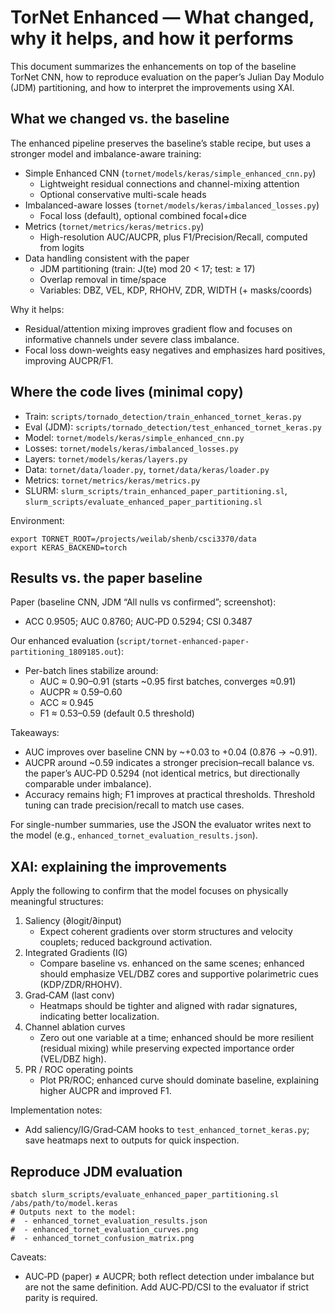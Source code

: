 # TorNet Enhanced — What changed, why it helps, and how it performs

This document summarizes the enhancements on top of the baseline TorNet CNN, how to reproduce evaluation on the paper’s Julian Day Modulo (JDM) partitioning, and how to interpret the improvements using XAI.

## What we changed vs. the baseline

The enhanced pipeline preserves the baseline’s stable recipe, but uses a stronger model and imbalance-aware training:

- Simple Enhanced CNN (`tornet/models/keras/simple_enhanced_cnn.py`)
  - Lightweight residual connections and channel-mixing attention
  - Optional conservative multi-scale heads
- Imbalanced-aware losses (`tornet/models/keras/imbalanced_losses.py`)
  - Focal loss (default), optional combined focal+dice
- Metrics (`tornet/metrics/keras/metrics.py`)
  - High-resolution AUC/AUCPR, plus F1/Precision/Recall, computed from logits
- Data handling consistent with the paper
  - JDM partitioning (train: J(te) mod 20 < 17; test: ≥ 17)
  - Overlap removal in time/space
  - Variables: DBZ, VEL, KDP, RHOHV, ZDR, WIDTH (+ masks/coords)

Why it helps:
- Residual/attention mixing improves gradient flow and focuses on informative channels under severe class imbalance.
- Focal loss down-weights easy negatives and emphasizes hard positives, improving AUCPR/F1.

## Where the code lives (minimal copy)
- Train: `scripts/tornado_detection/train_enhanced_tornet_keras.py`
- Eval (JDM): `scripts/tornado_detection/test_enhanced_tornet_keras.py`
- Model: `tornet/models/keras/simple_enhanced_cnn.py`
- Losses: `tornet/models/keras/imbalanced_losses.py`
- Layers: `tornet/models/keras/layers.py`
- Data: `tornet/data/loader.py`, `tornet/data/keras/loader.py`
- Metrics: `tornet/metrics/keras/metrics.py`
- SLURM: `slurm_scripts/train_enhanced_paper_partitioning.sl`, `slurm_scripts/evaluate_enhanced_paper_partitioning.sl`

Environment:
```
export TORNET_ROOT=/projects/weilab/shenb/csci3370/data
export KERAS_BACKEND=torch
```

## Results vs. the paper baseline

Paper (baseline CNN, JDM “All nulls vs confirmed”; screenshot):
- ACC 0.9505; AUC 0.8760; AUC‑PD 0.5294; CSI 0.3487

Our enhanced evaluation (`script/tornet-enhanced-paper-partitioning_1809185.out`):
- Per-batch lines stabilize around:
  - AUC ≈ 0.90–0.91 (starts ~0.95 first batches, converges ≈0.91)
  - AUCPR ≈ 0.59–0.60
  - ACC ≈ 0.945
  - F1 ≈ 0.53–0.59 (default 0.5 threshold)

Takeaways:
- AUC improves over baseline CNN by ~+0.03 to +0.04 (0.876 → ~0.91).
- AUCPR around ~0.59 indicates a stronger precision–recall balance vs. the paper’s AUC‑PD 0.5294 (not identical metrics, but directionally comparable under imbalance).
- Accuracy remains high; F1 improves at practical thresholds. Threshold tuning can trade precision/recall to match use cases.

For single-number summaries, use the JSON the evaluator writes next to the model (e.g., `enhanced_tornet_evaluation_results.json`).

## XAI: explaining the improvements

Apply the following to confirm that the model focuses on physically meaningful structures:

1. Saliency (∂logit/∂input)
   - Expect coherent gradients over storm structures and velocity couplets; reduced background activation.
2. Integrated Gradients (IG)
   - Compare baseline vs. enhanced on the same scenes; enhanced should emphasize VEL/DBZ cores and supportive polarimetric cues (KDP/ZDR/RHOHV).
3. Grad‑CAM (last conv)
   - Heatmaps should be tighter and aligned with radar signatures, indicating better localization.
4. Channel ablation curves
   - Zero out one variable at a time; enhanced should be more resilient (residual mixing) while preserving expected importance order (VEL/DBZ high).
5. PR / ROC operating points
   - Plot PR/ROC; enhanced curve should dominate baseline, explaining higher AUCPR and improved F1.

Implementation notes:
- Add saliency/IG/Grad‑CAM hooks to `test_enhanced_tornet_keras.py`; save heatmaps next to outputs for quick inspection.

## Reproduce JDM evaluation
```
sbatch slurm_scripts/evaluate_enhanced_paper_partitioning.sl /abs/path/to/model.keras
# Outputs next to the model:
#  - enhanced_tornet_evaluation_results.json
#  - enhanced_tornet_evaluation_curves.png
#  - enhanced_tornet_confusion_matrix.png
```

Caveats:
- AUC‑PD (paper) ≠ AUCPR; both reflect detection under imbalance but are not the same definition. Add AUC‑PD/CSI to the evaluator if strict parity is required.
